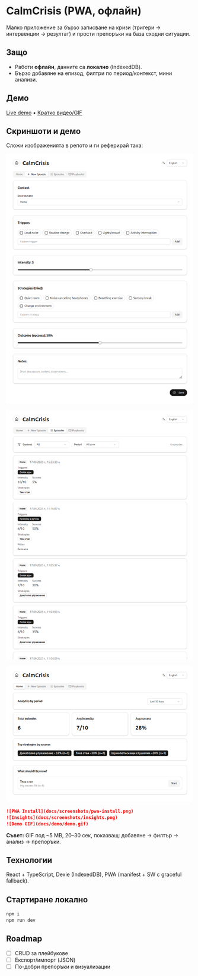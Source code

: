 # CalmCrisis (PWA, офлайн)

Малко приложение за бързо записване на кризи (тригери → интервенции → резултат) и прости препоръки на база сходни ситуации.

## Защо
- Работи **офлайн**, данните са **локално** (IndexedDB).
- Бързо добавяне на епизод, филтри по период/контекст, мини анализи.

## Демо
[Live demo](#) • [Кратко видео/GIF](#)

## Скриншоти и демо
Сложи изображенията в репото и ги реферирай така:


![New Episode](docs/screenshots/new-episode.png)

![Episodes List](docs/screenshots/episodes.png)

![Recommendations](docs/screenshots/recommend.png)
```markdown
![PWA Install](docs/screenshots/pwa-install.png)
![Insights](docs/screenshots/insights.png)
![Demo GIF](docs/demo/demo.gif)
```

**Съвет:** GIF под ~5 MB, 20–30 сек, показващ: добавяне → филтър → анализ → препоръки.

## Технологии
React + TypeScript, Dexie (IndexedDB), PWA (manifest + SW с graceful fallback).

## Стартиране локално
```bash
npm i
npm run dev
```

## Roadmap
- [ ] CRUD за плейбукове
- [ ] Експорт/импорт (JSON)
- [ ] По-добри препоръки и визуализации
